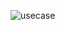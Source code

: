 ![usecase](/svg/TLAxRiCm3Dpz5HpRmVq03q4wTEtGebk0GB5fHuWj2QISD6ZxxoKbvLKqctX7diWZbnmDnNaQgn7x2D43sM4ReRE4RRJULSq78pLW66PvLCqh7k0CEGa0gkODuqpEkk524SQgUQdVM-zZWJY_Awsgw-z5LfJ4cwYDnWqZmhbs_Hm2V5K03wCVh7jKgT5gp7PmC8U4yAp87idsHp039d1lBk3A1SDyyDHbAfmL0OayPLrKb73oUppr2ptvQUNQhQ51HnJBr9cKJzotd5efkS4Va1WApS5Vaqa26Qox8yUjlPMZP2nsifbx9HHpIJ372PtiqEmmKo4gFXdQdKPPEO4tv7UOnvtOR2I7PtXQY5dGI6ljE7UeYgDDQFY3egB2DO2V4LsdOB91SHduDZsrbnWTxGuNuZNnKqwYrYtdMwbrlNeVyYwUwq-9A4TLsBeOah_xDo4DlPJEvUn_0G00 "usecase")